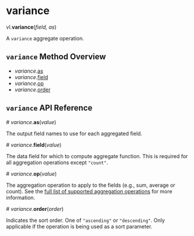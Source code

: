 # variance

vl.<b>variance</b>(<em>field, as</em>)

A <code>variance</code> aggregate operation.

## <code>variance</code> Method Overview

* <em>variance</em>.<a href="#as">as</a>
* <em>variance</em>.<a href="#field">field</a>
* <em>variance</em>.<a href="#op">op</a>
* <em>variance</em>.<a href="#order">order</a>

## <code>variance</code> API Reference

<a name="as">#</a>
<em>variance</em>.<b>as</b>(<em>value</em>)

The output field names to use for each aggregated field.

<a name="field">#</a>
<em>variance</em>.<b>field</b>(<em>value</em>)

The data field for which to compute aggregate function. This is required for all aggregation operations except `"count"`.

<a name="op">#</a>
<em>variance</em>.<b>op</b>(<em>value</em>)

The aggregation operation to apply to the fields (e.g., sum, average or count).
See the [full list of supported aggregation operations](https://vega.github.io/vega-lite/docs/aggregate.html#ops)
for more information.

<a name="order">#</a>
<em>variance</em>.<b>order</b>(<em>order</em>)

Indicates the sort order. One of `"ascending"` or `"descending"`. Only applicable if the operation is being used as a sort parameter.

